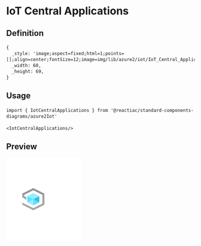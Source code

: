 # IoT Central Applications

## Definition

```
{
  _style: 'image;aspect=fixed;html=1;points=[];align=center;fontSize=12;image=img/lib/azure2/iot/IoT_Central_Applications.svg;strokeColor=none;',
  _width: 60,
  _height: 69,
}
```

## Usage

```
import { IotCentralApplications } from '@reactiac/standard-components-diagrams/azure2Iot'

<IotCentralApplications/>
```

## Preview

<img src="./iot-central-applications.png" width="200"/>
